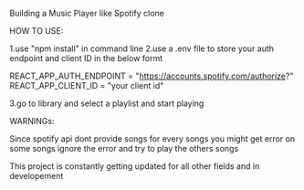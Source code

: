 Building a Music Player like Spotify clone

HOW TO USE:

1.use "npm install" in command line
2.use a .env file to store your auth endpoint and client ID in the below formt

REACT_APP_AUTH_ENDPOINT = "https://accounts.spotify.com/authorize?"
REACT_APP_CLIENT_ID = "your client id"

3.go to library and select a playlist and start playing

WARNINGs:

Since spotify api dont provide songs for every songs you might get error on some songs ignore the error and try to play the others songs

This project is constantly getting updated for all other fields and in developement
